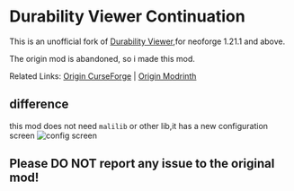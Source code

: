 # Durability Viewer Continuation

This is an unofficial fork of [Durability Viewer](https://modrinth.com/mod/durabilityviewer),for neoforge 1.21.1 and above.

The origin mod is abandoned, so i made this mod.
 

Related Links: [Origin CurseForge](https://www.curseforge.com/minecraft/mc-mods/giselbaers-durability-viewer) | [Origin Modrinth](https://modrinth.com/mod/durabilityviewer)

## difference

this mod does not need `malilib` or other lib,it has a new configuration screen
![config screen](https://cdn.modrinth.com/data/cached_images/6e95f44c385bdacfd6d641922e6dc780e89b08e6_0.webp)

## Please DO NOT report any issue to the original mod!

